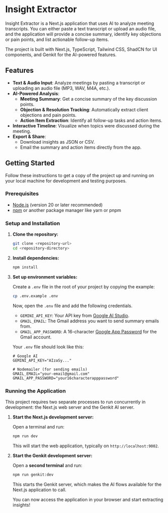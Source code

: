 # Insight Extractor

Insight Extractor is a Next.js application that uses AI to analyze meeting transcripts. You can either paste a text transcript or upload an audio file, and the application will provide a concise summary, identify key objections or pain points, and list actionable follow-up items.

The project is built with Next.js, TypeScript, Tailwind CSS, ShadCN for UI components, and Genkit for the AI-powered features.

## Features

-   **Text & Audio Input**: Analyze meetings by pasting a transcript or uploading an audio file (MP3, WAV, M4A, etc.).
-   **AI-Powered Analysis**:
    -   **Meeting Summary**: Get a concise summary of the key discussion points.
    -   **Objection & Resolution Tracking**: Automatically extract client objections and pain points.
    -   **Action Item Extraction**: Identify all follow-up tasks and action items.
-   **Interactive Timeline**: Visualize when topics were discussed during the meeting.
-   **Export & Share**:
    -   Download insights as JSON or CSV.
    -   Email the summary and action items directly from the app.

## Getting Started

Follow these instructions to get a copy of the project up and running on your local machine for development and testing purposes.

### Prerequisites

-   [Node.js](https://nodejs.org/) (version 20 or later recommended)
-   [npm](https://www.npmjs.com/) or another package manager like yarn or pnpm

### Setup and Installation

1.  **Clone the repository:**

    ```bash
    git clone <repository-url>
    cd <repository-directory>
    ```

2.  **Install dependencies:**

    ```bash
    npm install
    ```

3.  **Set up environment variables:**

    Create a `.env` file in the root of your project by copying the example:

    ```bash
    cp .env.example .env
    ```

    Now, open the `.env` file and add the following credentials.

    -   `GEMINI_API_KEY`: Your API key from [Google AI Studio](https://aistudio.google.com/app/apikey).
    -   `GMAIL_EMAIL`: The Gmail address you want to send summary emails from.
    -   `GMAIL_APP_PASSWORD`: A 16-character [Google App Password](https://myaccount.google.com/apppasswords) for the Gmail account.

    Your `.env` file should look like this:

    ```env
    # Google AI
    GEMINI_API_KEY="AIzaSy..."

    # Nodemailer (for sending emails)
    GMAIL_EMAIL="your-email@gmail.com"
    GMAIL_APP_PASSWORD="your16characterapppassword"
    ```

### Running the Application

This project requires two separate processes to run concurrently in development: the Next.js web server and the Genkit AI server.

1.  **Start the Next.js development server:**

    Open a terminal and run:

    ```bash
    npm run dev
    ```

    This will start the web application, typically on `http://localhost:9002`.

2.  **Start the Genkit development server:**

    Open a **second terminal** and run:

    ```bash
    npm run genkit:dev
    ```

    This starts the Genkit server, which makes the AI flows available for the Next.js application to call.

    You can now access the application in your browser and start extracting insights!
